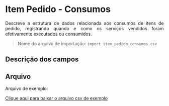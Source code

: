 # Item Pedido - Consumos

<p align="justify">
Descreve a estrutura de dados relacionada aos consumos de itens de pedido, registrando quando e como os serviços vendidos foram efetivamente executados ou consumidos.
</p>

> Nome do arquivo de importação: `import_item_pedido_consumos.csv`

## Descrição dos campos

[](tables/campos.md ':include')


## Arquivo
<p align="justify">Arquivo de exemplo:</p>

[Clique aqui para baixar o arquivo csv de exemplo](documentacao/view_item_pedido_consumos/import_item_pedido_consumos.csv ':ignore')

